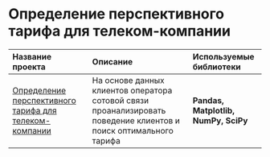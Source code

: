 # Определение перспективного тарифа для телеком-компании

| Название проекта | Описание | Используемые библиотеки | 
| :---------------------- | :---------------------- | :---------------------- |
 [Определение перспективного тарифа для телеком-компании](https://github.com/jvx92/Determining-a-prospective-tariff-for-a-telecom-company/blob/main/Determining-a-prospective-tariff-for-a-telecom-company/telecom.ipynb) | На основе данных клиентов оператора сотовой связи проанализировать поведение клиентов и поиск оптимального тарифа | **Pandas, Matplotlib, NumPy, SciPy**

 
